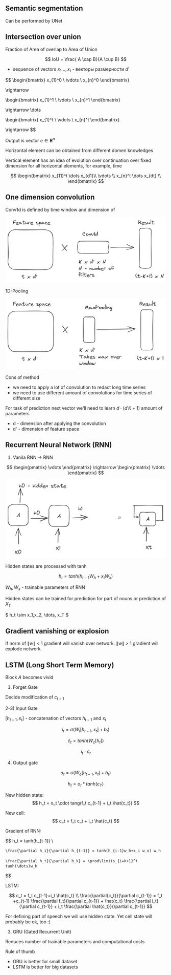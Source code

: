 ## Semantic segmentation

Can be performed by UNet 

## Intersection over union 


Fraction of Area of overlap to Area of Union
 
$$
    IoU = \frac{ A \cap B}{A \cup B}
$$



* sequence of vectors $x_1 \dots, x_t$ - векторы размерности $d'$



$$
\begin{bmatrix}
           x_{1}^0 \\
           \vdots \\
           x_{n}^0
         \end{bmatrix}

\rightarrow 



\begin{bmatrix}
           x_{1}^1 \\
           \vdots \\
           x_{n}^1
         \end{bmatrix}

\rightarrow
\dots

\begin{bmatrix}
           x_{1}^t \\
           \vdots \\
           x_{n}^t
         \end{bmatrix}

\rightarrow
$$

Output is vector $e \in \mathbf{R}^n$



Horizontal element can be obtained from different domen knowledges

Vertical element has an idea of evolution over continuation over fixed  dimension for all horizontal elements, for example, time


$$
    \begin{bmatrix}
            x_{11}^t \dots x_{d1}\\
            \vdots \\
            x_{n}^t \dots x_{dt} \\
    \end{bmatrix}
$$


## One dimension convolution

Conv1d is defined by time window and dimension of  

![Conv1d](img/conv1d.excalidraw.png)

1D-Pooling

![Pool1d](img/pool1d.excalidraw.png)

Cons of method
- we need to apply a lot of convolution to redact long time series
- we need to use different amount of convolutions for time series of different size



For task of prediction next vector we'll need to learn $d \cdot (d'K+1)$ amount of parameters
- d - dimension after applying the convolution
- d' - dimension of feature space

## Recurrent Neural Network (RNN)

1. Vanila RNN $\rightarrow$ RNN

$$
\begin{pmatrix}
  \vdots 
\end{pmatrix} 
\rightarrow
\begin{pmatrix}
  \vdots 
\end{pmatrix} 
$$


![RNN](img\rnn.excalidraw.png)


Hidden states are processed with tanh

$$
    h_t = tanh(h_{t-1}W_h+x_tW_x)
$$

$W_h, W_x$ - trainable parameters of RNN


Hidden states can be trained for prediction for part of nouns or prediction of $X_T$

$
    h_t \sim x_1,x_2, \dots, x_T
$

## Gradient vanishing or explosion

If norm of $\| w \|$ < 1 gradient will vanish over network.
$\| w \|$ > 1 gradient will explode network.


## LSTM (Long Short Term Memory)

Block $A$ becomes vivid 

1) Forget Gate

Decide modification of $c_{t-1}$ 

2-3) Input Gate

$[h_{t-1},x_t]$ - concatenation of vectors $h_{t-1}$ and $x_t$

$$
    i_t = \sigma(W_i[h_{t-1},x_t]+b_t)
$$


$$
    \hat{c}_t = tanh(W_c[h_t])
$$

$$
    i_t \cdot \hat{c}_t 
$$


4) Output gate

$$
    o_t = \sigma(W_o[h_{t-1},x_t]+b_t)
$$


$$
    h_t = o_t * tanh(c_T)
$$


New hidden state:
$$
    h_t = o_t \cdot tang(f_t c_{t-1} + i_t \hat{c_t})
$$

New cell:
$$
    c_t = f_t c_t + i_t \hat{c_t}
$$

Gradient of RNN:

$$
    h_t = tanh(h_{t-1}) \\

    \frac{\partial h_i}{\partial h_{t-1}} = tanh(h_{i-1}w_h+x_i w_x) w_h

    \frac{\partial h_t}{\partial h_k} = \prod\limits_{i=k+1}^t tanh(\dots)w_h
$$

LSTM:

$$
    c_t = f_t c_{t-1}+i_t \hat{c_t} \\
    \frac{\partial{c_t}}{\partial c_{t-1}} = f_t +c_{t-1} \frac{\partial f_t}{\partial c_{t-1}} + \hat{c_t} \frac{\partial i_t}{\partial c_{t-1}} + i_t \frac{\partial \hat{c_t}}{\partial c_{t-1}}
$$

For defining part of speech we will use hidden state. Yet cell state will probably be ok, too :)

3. GRU (Gated Recurrent Unit)

Reduces number of trainable parameters and computational costs

Rule of thumb

- GRU is better for small dataset
- LSTM is better for big datasets